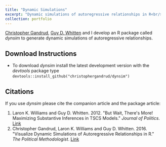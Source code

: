 ```yaml
---
title: "Dynamic Simulations"
excerpt: "Dynamic simulations of autoregressive relationships in R<br/><img src='/images/dynsim2.jpg'>"
collection: portfolio
---
```


[Christopher Gandrud](https://christophergandrud.blogspot.com/p/biocontact.html), [Guy D. Whitten](https://bush.tamu.edu/faculty/gwhitten/) and I develop an R package called *dynsim* to generate dynamic simulations of autoregressive relationships.

## Download Instructions
* To download *dynsim* install the latest development version with the *devtools* package type `devtools::install_github("christophergandrud/dynsim")`

## Citations
If you use *dynsim* please cite the companion article and the package article:
1. Laron K. Williams and Guy D. Whitten. 2012. "But Wait, There's More! Maximizing Substantive Inferences in TSCS Models." *Journal of Politics*. [Link](https://doi.org/10.1017/S0022381612000473)
2. Christopher Gandrud, Laron K. Williams and Guy D. Whitten. 2016. "Visualize Dynamic Simulations of Autoregressive Relationships in R." *The Political Methodologist*. [Link](https://thepoliticalmethodologist.wordpress.com/wp-content/uploads/2016/08/tpm_v23_n2.pdf)
